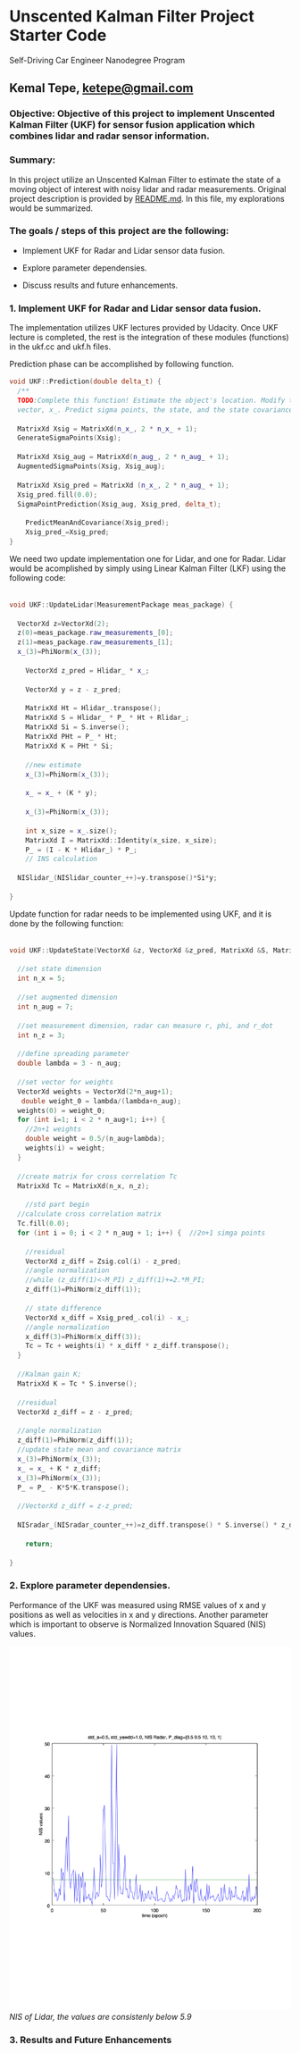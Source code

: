 # **Unscented Kalman Filter Project Starter Code**
Self-Driving Car Engineer Nanodegree Program

## Kemal Tepe, ketepe@gmail.com

### Objective: Objective of this project to implement Unscented Kalman Filter (UKF) for sensor fusion application which combines lidar and radar sensor information.

### Summary: 

In this project utilize an Unscented Kalman Filter to estimate the state of a moving object of interest with noisy lidar and radar measurements. Original project description is provided by [README.md](./README.md). In this file, my explorations would be summarized.

### The goals / steps of this project are the following:

* Implement UKF for Radar and Lidar sensor data fusion.

* Explore parameter dependensies.

* Discuss results and future enhancements.

### 1. Implement UKF for Radar and Lidar sensor data fusion.

The implementation utilizes UKF lectures provided by Udacity. Once UKF lecture is completed, the rest is the integration of these modules (functions) in the ukf.cc and ukf.h files.

Prediction phase can be accomplished by following function.

```c++
void UKF::Prediction(double delta_t) {
  /**
  TODO:Complete this function! Estimate the object's location. Modify the state
  vector, x_. Predict sigma points, the state, and the state covariance matrix. */

  MatrixXd Xsig = MatrixXd(n_x_, 2 * n_x_ + 1);
  GenerateSigmaPoints(Xsig);

  MatrixXd Xsig_aug = MatrixXd(n_aug_, 2 * n_aug_ + 1);
  AugmentedSigmaPoints(Xsig, Xsig_aug);

  MatrixXd Xsig_pred = MatrixXd (n_x_, 2 * n_aug_ + 1);
  Xsig_pred.fill(0.0);
  SigmaPointPrediction(Xsig_aug, Xsig_pred, delta_t); 

	PredictMeanAndCovariance(Xsig_pred); 
	Xsig_pred_=Xsig_pred;
}
```

We need two update implementation one for Lidar, and one for Radar. Lidar would be acomplished by simply using Linear Kalman Filter (LKF) using the following code:

```c++

void UKF::UpdateLidar(MeasurementPackage meas_package) {
 
  VectorXd z=VectorXd(2);
  z(0)=meas_package.raw_measurements_[0];
  z(1)=meas_package.raw_measurements_[1];
  x_(3)=PhiNorm(x_(3));

	VectorXd z_pred = Hlidar_ * x_;
	
	VectorXd y = z - z_pred;
	
	MatrixXd Ht = Hlidar_.transpose();
	MatrixXd S = Hlidar_ * P_ * Ht + Rlidar_;
	MatrixXd Si = S.inverse();
	MatrixXd PHt = P_ * Ht;
	MatrixXd K = PHt * Si;

	//new estimate
	x_(3)=PhiNorm(x_(3));

	x_ = x_ + (K * y);
	
	x_(3)=PhiNorm(x_(3));

	int x_size = x_.size();
	MatrixXd I = MatrixXd::Identity(x_size, x_size);
	P_ = (I - K * Hlidar_) * P_;
	// INS calculation
	
  NISlidar_(NISlidar_counter_++)=y.transpose()*Si*y;
	
}

```

Update function  for radar needs to be implemented using UKF, and it is done by the following  function:

```c++

void UKF::UpdateState(VectorXd &z, VectorXd &z_pred, MatrixXd &S, MatrixXd &Zsig) {

  //set state dimension
  int n_x = 5;

  //set augmented dimension
  int n_aug = 7;

  //set measurement dimension, radar can measure r, phi, and r_dot
  int n_z = 3;

  //define spreading parameter
  double lambda = 3 - n_aug;

  //set vector for weights
  VectorXd weights = VectorXd(2*n_aug+1);
   double weight_0 = lambda/(lambda+n_aug);
  weights(0) = weight_0; 
  for (int i=1; i < 2 * n_aug+1; i++) {  
    //2n+1 weights
    double weight = 0.5/(n_aug+lambda);
    weights(i) = weight;
  }

  //create matrix for cross correlation Tc
  MatrixXd Tc = MatrixXd(n_x, n_z);

	//std part begin
  //calculate cross correlation matrix
  Tc.fill(0.0);
  for (int i = 0; i < 2 * n_aug + 1; i++) {  //2n+1 simga points

    //residual
    VectorXd z_diff = Zsig.col(i) - z_pred;
    //angle normalization
    //while (z_diff(1)<-M_PI) z_diff(1)+=2.*M_PI;
    z_diff(1)=PhiNorm(z_diff(1));	

    // state difference
    VectorXd x_diff = Xsig_pred_.col(i) - x_;
    //angle normalization    
  	x_diff(3)=PhiNorm(x_diff(3));	
    Tc = Tc + weights(i) * x_diff * z_diff.transpose();
  }

  //Kalman gain K;
  MatrixXd K = Tc * S.inverse();

  //residual
  VectorXd z_diff = z - z_pred;

  //angle normalization
  z_diff(1)=PhiNorm(z_diff(1));	
  //update state mean and covariance matrix
  x_(3)=PhiNorm(x_(3));
  x_ = x_ + K * z_diff;
  x_(3)=PhiNorm(x_(3));
  P_ = P_ - K*S*K.transpose();

  //VectorXd z_diff = z-z_pred;
  
  NISradar_(NISradar_counter_++)=z_diff.transpose() * S.inverse() * z_diff;

	return;
	
}
```
### 2. Explore parameter dependensies.

Performance of the UKF was measured using RMSE values of x and y positions as well as velocities in x and y directions. Another parameter which is important to observe is Normalized Innovation Squared (NIS) values.

![alt text](./Doc/NISLidar.jpg) *NIS of Lidar, the values are consistenly below 5.9*


### 3. Results and Future Enhancements


